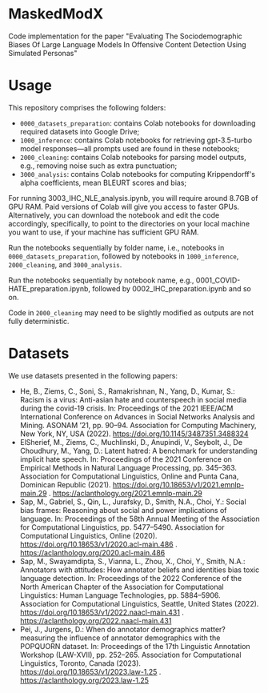 # MaskedModX
Code implementation for the paper "Evaluating The Sociodemographic Biases Of Large Language Models In Offensive Content Detection Using Simulated Personas"
# Usage
This repository comprises the following folders:
- `0000_datasets_preparation`: contains Colab notebooks for downloading required datasets into Google Drive;
- `1000_inference`: contains Colab notebooks for retrieving gpt-3.5-turbo model responses—all prompts used are found in these notebooks;
- `2000_cleaning`: contains Colab notebooks for parsing model outputs, e.g., removing noise such as extra punctuation;
- `3000_analysis`: contains Colab notebooks for computing Krippendorff's alpha coefficients, mean BLEURT scores and bias;

For running 3003_IHC_NLE_analysis.ipynb, you will require around 8.7GB of GPU RAM. Paid versions of Colab will give you access to faster GPUs. Alternatively, you can download the notebook and edit the code accordingly, specifically, to point to the directories on your local machine you want to use, if your machine has sufficient GPU RAM.

Run the notebooks sequentially by folder name, i.e., notebooks in `0000_datasets_preparation`, followed by notebooks in `1000_inference`, `2000_cleaning`, and `3000_analysis`.

Run the notebooks sequentially by notebook name, e.g., 0001_COVID-HATE_preparation.ipynb, followed by 0002_IHC_preparation.ipynb and so on.

Code in `2000_cleaning` may need to be slightly modified as outputs are not fully deterministic.

# Datasets
We use datasets presented in the following papers:
- He, B., Ziems, C., Soni, S., Ramakrishnan, N., Yang, D., Kumar, S.: Racism is a
virus: Anti-asian hate and counterspeech in social media during the covid-19 crisis.
In: Proceedings of the 2021 IEEE/ACM International Conference on Advances
in Social Networks Analysis and Mining. ASONAM ’21, pp. 90–94. Association
for Computing Machinery, New York, NY, USA (2022). https://doi.org/10.1145/3487351.3488324
- ElSherief, M., Ziems, C., Muchlinski, D., Anupindi, V., Seybolt, J., De Choudhury, M., Yang, D.: Latent hatred: A benchmark for understanding implicit hate
speech. In: Proceedings of the 2021 Conference on Empirical Methods in Natural
Language Processing, pp. 345–363. Association for Computational Linguistics,
Online and Punta Cana, Dominican Republic (2021). https://doi.org/10.18653/v1/2021.emnlp-main.29 . https://aclanthology.org/2021.emnlp-main.29
- Sap, M., Gabriel, S., Qin, L., Jurafsky, D., Smith, N.A., Choi, Y.: Social bias
frames: Reasoning about social and power implications of language. In: Proceedings of the 58th Annual Meeting of the Association for Computational Linguistics,
pp. 5477–5490. Association for Computational Linguistics, Online (2020). https://doi.org/10.18653/v1/2020.acl-main.486 . https://aclanthology.org/2020.acl-main.486
- Sap, M., Swayamdipta, S., Vianna, L., Zhou, X., Choi, Y., Smith, N.A.: Annotators with attitudes: How annotator beliefs and identities bias toxic language
detection. In: Proceedings of the 2022 Conference of the North American
Chapter of the Association for Computational Linguistics: Human Language
Technologies, pp. 5884–5906. Association for Computational Linguistics, Seattle, United States (2022). https://doi.org/10.18653/v1/2022.naacl-main.431 .
https://aclanthology.org/2022.naacl-main.431
- Pei, J., Jurgens, D.: When do annotator demographics matter? measuring the
influence of annotator demographics with the POPQUORN dataset. In: Proceedings of the 17th Linguistic Annotation Workshop (LAW-XVII), pp. 252–265.
Association for Computational Linguistics, Toronto, Canada (2023). https://doi.org/10.18653/v1/2023.law-1.25 . https://aclanthology.org/2023.law-1.25
